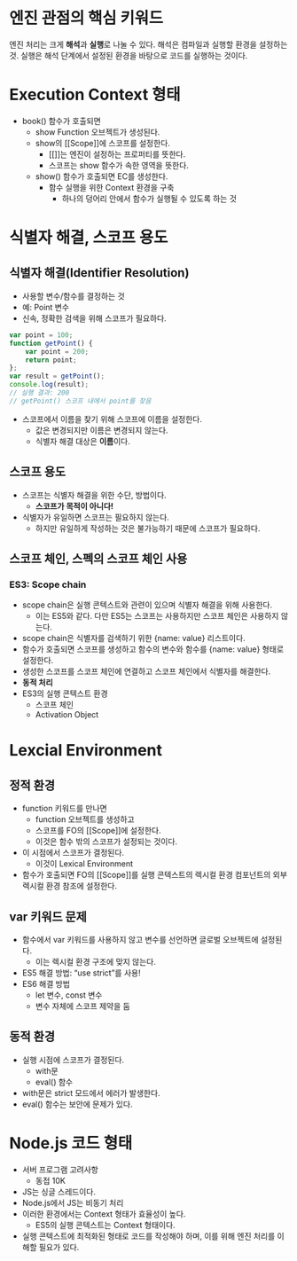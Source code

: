 # 엔진 관점의 핵심 키워드

엔진 처리는 크게 **해석**과 **실행**로 나눌 수 있다. 해석은 컴파일과 실행할 환경을 설정하는 것. 실행은 해석 단계에서 설정된 환경을 바탕으로 코드를 실행하는 것이다.

# Execution Context 형태

- book() 함수가 호출되면
    - show Function 오브젝트가 생성된다.
    - show의 [[Scope]]에 스코프를 설정한다.
        - [[]]는 엔진이 설정하는 프로퍼티를 뜻한다.
        - 스코프는 show 함수가 속한 영역을 뜻한다.
    - show() 함수가 호출되면 EC를 생성한다.
        - 함수 실행을 위한 Context 환경을 구축
            - 하나의 덩어리 안에서 함수가 실행될 수 있도록 하는 것

# 식별자 해결, 스코프 용도

## 식별자 해결(Identifier Resolution)

- 사용할 변수/함수를 결정하는 것
- 예: Point 변수
- 신속, 정확한 검색을 위해 스코프가 필요하다.

```jsx
var point = 100;
function getPoint() {
	var point = 200;
	return point;
};
var result = getPoint();
console.log(result);
// 실행 결과: 200
// getPoint() 스코프 내에서 point를 찾음
```

- 스코프에서 이름을 찾기 위해 스코프에 이름을 설정한다.
    - 값은 변경되지만 이름은 변경되지 않는다.
    - 식별자 해결 대상은 **이름**이다.

## 스코프 용도

- 스코프는 식별자 해결을 위한 수단, 방법이다.
    - **스코프가 목적이 아니다!**
- 식별자가 유일하면 스코프는 필요하지 않는다.
    - 하지만 유일하게 작성하는 것은 불가능하기 때문에 스코프가 필요하다.

## 스코프 체인, 스펙의 스코프 체인 사용

### ES3: Scope chain

- scope chain은 실행 콘텍스트와 관련이 있으며 식별자 해결을 위해 사용한다.
    - 이는 ES5와 같다. 다만 ES5는 스코프는 사용하지만 스코프 체인은 사용하지 않는다.
- scope chain은 식별자를 검색하기 위한 {name: value} 리스트이다.
- 함수가 호출되면 스코프를 생성하고 함수의 변수와 함수를 {name: value} 형태로 설정한다.
- 생성한 스코프를 스코프 체인에 연결하고 스코프 체인에서 식별자를 해결한다.
- **동적 처리**
- ES3의 실행 콘텍스트 환경
    - 스코프 체인
    - Activation Object

# Lexcial Environment

## 정적 환경

- function 키워드를 만나면
    - function 오브젝트를 생성하고
    - 스코프를 FO의 [[Scope]]에 설정한다.
    - 이것은 함수 밖의 스코프가 설정되는 것이다.
- 이 시점에서 스코프가 결정된다.
    - 이것이 Lexical Environment
- 함수가 호출되면 FO의 [[Scope]]를 실행 콘텍스트의 렉시컬 환경 컴포넌트의 외부 렉시컬 환경 참조에 설정한다.

## var 키워드 문제

- 함수에서 var 키워드를 사용하지 않고 변수를 선언하면 글로벌 오브젝트에 설정된다.
    - 이는 렉시컬 환경 구조에 맞지 않는다.
- ES5 해결 방법: “use strict”를 사용!
- ES6 해결 방법
    - let 변수, const 변수
    - 변수 자체에 스코프 제약을 둠

## 동적 환경

- 실행 시점에 스코프가 결정된다.
    - with문
    - eval() 함수
- with문은 strict 모드에서 에러가 발생한다.
- eval() 함수는 보안에 문제가 있다.

# Node.js 코드 형태

- 서버 프로그램 고려사항
    - 동접 10K
- JS는 싱글 스레드이다.
- Node.js에서 JS는 비동기 처리
- 이러한 환경에서는 Context 형태가 효율성이 높다.
    - ES5의 실행 콘텍스트는 Context 형태이다.
- 실행 콘텍스트에 최적화된 형태로 코드를 작성해야 하며, 이를 위해 엔진 처리를 이해할 필요가 있다.

